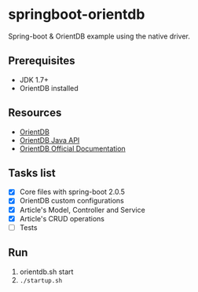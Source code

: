 springboot-orientdb
=========================
Spring-boot & OrientDB example using the native driver.

Prerequisites
-------------
- JDK 1.7+
- OrientDB installed

Resources
---------
- [OrientDB](http://orientdb.com)
- [OrientDB Java API](https://orientdb.com/docs/last/Java-API.html)
- [OrientDB Official Documentation](https://orientdb.com/docs/last)

Tasks list
----------
- [x] Core files with spring-boot 2.0.5
- [x] OrientDB custom configurations
- [x] Article's Model, Controller and Service
- [x] Article's CRUD operations
- [ ] Tests

Run
---
1. orientdb.sh start
2. ```./startup.sh```
